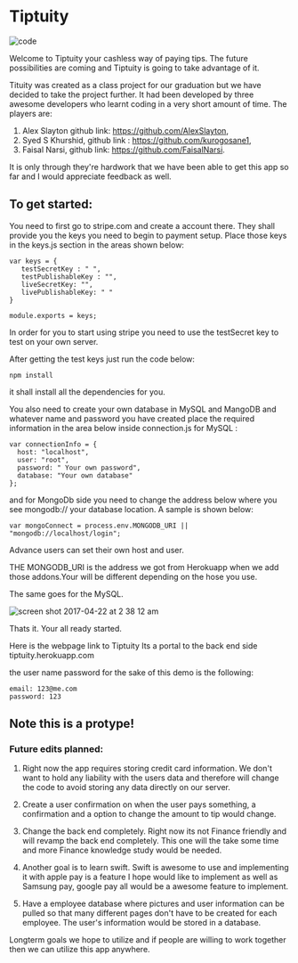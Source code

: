 # Tiptuity
 ![code](https://cloud.githubusercontent.com/assets/20883272/25368066/b0161186-293f-11e7-857e-6a6ace609810.png)




Welcome to Tiptuity your cashless way of paying tips.
The future possibilities are coming and Tiptuity is going to take advantage of it. 

Tituity was created as a class project for our graduation but we have decided to take the project further. 
It had been developed by three awesome developers who learnt coding in a very short amount of time.
The players are:
1. Alex Slayton github link: https://github.com/AlexSlayton,
2. Syed S Khurshid, github link : https://github.com/kurogosane1,
3. Faisal Narsi, github link: https://github.com/FaisalNarsi.

It is only through they're hardwork that we have been able to get this app so far and I would appreciate feedback as well. 

## To get started:
You need to first go to stripe.com and create a account there. They shall provide you the keys you need to begin to payment setup. Place those keys in the keys.js section in the areas shown below:
```
var keys = {
   testSecretKey : " ",
   testPublishableKey : "",
   liveSecretKey: "",
   livePublishableKey: " "
}

module.exports = keys;
```
In order for you to start using stripe you need to use the testSecret key to test on your own server.

After getting the test keys just run the code below:
```
npm install
```
it shall install all the dependencies for you.

You also need to create your own database in MySQL and MangoDB and whatever name and password you have created place the required information in the area below inside connection.js for MySQL :
```
var connectionInfo = {
  host: "localhost",
  user: "root",
  password: " Your own password",
  database: "Your own database"
};
```
and for MongoDb side you need to change the address below where you see mongodb:// your database location. A sample is shown below:

```
var mongoConnect = process.env.MONGODB_URI || "mongodb://localhost/login";
```

Advance users can set their own host and user.

THE MONGODB_URI is the address we got from Herokuapp when we add those addons.Your will be different depending on the hose you use. 

The same goes for the MySQL. 

![screen shot 2017-04-22 at 2 38 12 am](https://cloud.githubusercontent.com/assets/20883272/25368392/b11462f2-2941-11e7-92da-1f1b0193ff43.png)


Thats it. Your all ready started. 

Here is the webpage link to Tiptuity
Its a portal to the back end side 
tiptuity.herokuapp.com

the user name password for the sake of this demo is the following:
```
email: 123@me.com
password: 123
```
## Note this is a protype! 
### Future edits planned:
1. Right now the app requires storing credit card information. We don't want to hold any liability with the users data and therefore will change the code to avoid storing any data directly on our server. 

2. Create a user confirmation on when the user pays something, a confirmation and a option to change the amount to tip would change. 

3. Change the back end completely. Right now its not Finance friendly and will revamp the back end completely. This one will the take some time and more Finance knowledge study would be needed. 

4. Another goal is to learn swift. Swift is awesome to use and implementing it with apple pay is a feature I hope would like to implement as well as Samsung pay, google pay all would be a awesome feature to implement. 

5. Have a employee database where pictures and user information can be pulled so that many different pages don't have to be created for each employee. The user's information would be stored in a database. 


Longterm goals we hope to utilize and if people are willing to work together then we can utilize this app anywhere.

 















